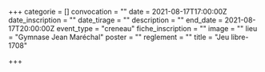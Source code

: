 +++
categorie = []
convocation = ""
date = 2021-08-17T17:00:00Z
date_inscription = ""
date_tirage = ""
description = ""
end_date = 2021-08-17T20:00:00Z
event_type = "creneau"
fiche_inscription = ""
image = ""
lieu = "Gymnase Jean Maréchal"
poster = ""
reglement = ""
title = "Jeu libre-1708"

+++
